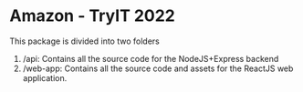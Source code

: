# Amazon - TryIT 2022

This package is divided into two folders

1. /api: Contains all the source code for the NodeJS+Express backend
2. /web-app: Contains all the source code and assets for the ReactJS web application.